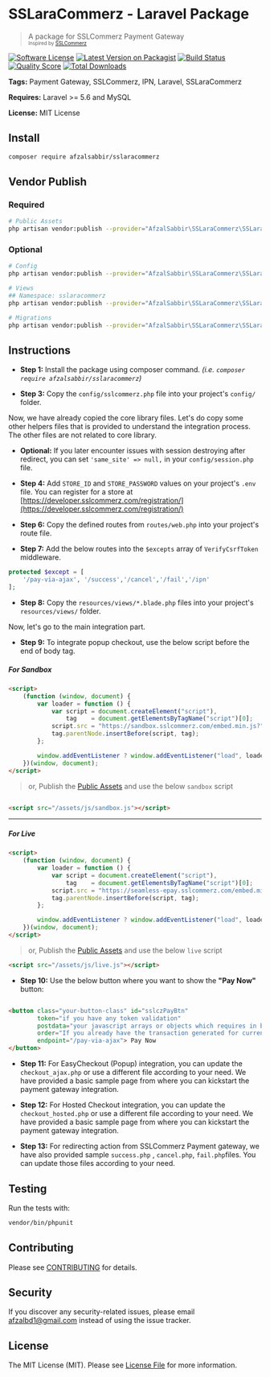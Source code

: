 # SSLaraCommerz - Laravel Package

> A package for SSLCommerz Payment Gateway \
<sub><sup>Inspired by [SSLCommerz](https://github.com/sslcommerz/SSLCommerz-Laravel)</sup></sub>

[![Software License](https://img.shields.io/badge/license-MIT-brightgreen.svg?style=flat-square)](LICENSE.md)
[![Latest Version on Packagist](https://img.shields.io/packagist/v/afzalsabbir/sslaracommerz.svg?style=flat-square)](https://packagist.org/packages/afzalsabbir/sslaracommerz)
[![Build Status](https://img.shields.io/travis/afzalsabbir/sslaracommerz/master.svg?style=flat-square)](https://travis-ci.org/afzalsabbir/sslaracommerz)
[![Quality Score](https://img.shields.io/scrutinizer/g/afzalsabbir/sslaracommerz.svg?style=flat-square)](https://scrutinizer-ci.com/g/afzalsabbir/sslaracommerz)
[![Total Downloads](https://img.shields.io/packagist/dt/afzalsabbir/sslaracommerz.svg?style=flat-square)](https://packagist.org/packages/afzalsabbir/sslaracommerz)

__Tags:__ Payment Gateway, SSLCommerz, IPN, Laravel, SSLaraCommerz

__Requires:__  Laravel >= 5.6 and MySQL

__License:__ MIT License

## Install

```bash
composer require afzalsabbir/sslaracommerz
```

## Vendor Publish

### Required

<span id="public-assets">

```bash
# Public Assets
php artisan vendor:publish --provider="AfzalSabbir\SSLaraCommerz\SSLaraCommerzServiceProvider" --tag="public-assets"
```

</span>

### Optional

<span id="config-views-migrations">

```bash
# Config
php artisan vendor:publish --provider="AfzalSabbir\SSLaraCommerz\SSLaraCommerzServiceProvider" --tag="config"

# Views
## Namespace: sslaracommerz
php artisan vendor:publish --provider="AfzalSabbir\SSLaraCommerz\SSLaraCommerzServiceProvider" --tag="views"

# Migrations
php artisan vendor:publish --provider="AfzalSabbir\SSLaraCommerz\SSLaraCommerzServiceProvider" --tag="migrations"
```

</span>

## Instructions

* __Step 1:__ Install the package using composer command. _(i.e. `composer require afzalsabbir/sslaracommerz`)_

[//]: # (* __Step 2:__ Copy the `Library` folder and put it in the laravel project's `app/` directory. If needed, then run `composer dump -o`.)

* __Step 3:__ Copy the `config/sslcommerz.php` file into your project's `config/` folder.

Now, we have already copied the core library files. Let's do copy some other helpers files that is provided to
understand the integration process. The other files are not related to core library.

* __Optional:__ If you later encounter issues with session destroying after redirect, you can
  set ```'same_site' => null,``` in your `config/session.php` file.

* __Step 4:__ Add `STORE_ID` and `STORE_PASSWORD` values on your project's `.env` file. You can register for a store
  at [https://developer.sslcommerz.com/registration/](https://developer.sslcommerz.com/registration/)

[//]: # (* __Step 5:__ Copy the `SslCommerzPaymentController` into your project's `Controllers` folder.)

* __Step 6:__ Copy the defined routes from `routes/web.php` into your project's route file.

* __Step 7:__ Add the below routes into the `$excepts` array of `VerifyCsrfToken` middleware.

```php
protected $except = [
    '/pay-via-ajax', '/success','/cancel','/fail','/ipn'
];
```

* __Step 8:__ Copy the `resources/views/*.blade.php` files into your project's `resources/views/` folder.

Now, let's go to the main integration part.

* __Step 9:__ To integrate popup checkout, use the below script before the end of body tag.

##### For Sandbox

```html
<script>
    (function (window, document) {
        var loader = function () {
            var script = document.createElement("script"),
                tag    = document.getElementsByTagName("script")[0];
            script.src = "https://sandbox.sslcommerz.com/embed.min.js?" + Math.random().toString(36).substring(7);
            tag.parentNode.insertBefore(script, tag);
        };

        window.addEventListener ? window.addEventListener("load", loader, false) : window.attachEvent("onload", loader);
    })(window, document);
</script>
```

> or, Publish the [Public Assets](#public-assets) and use the below `sandbox` script

```html

<script src="/assets/js/sandbox.js"></script>
```

---

##### For Live

```html
<script>
    (function (window, document) {
        var loader = function () {
            var script = document.createElement("script"),
                tag    = document.getElementsByTagName("script")[0];
            script.src = "https://seamless-epay.sslcommerz.com/embed.min.js?" + Math.random().toString(36).substring(7);
            tag.parentNode.insertBefore(script, tag);
        };

        window.addEventListener ? window.addEventListener("load", loader, false) : window.attachEvent("onload", loader);
    })(window, document);
</script>
```

> or, Publish the [Public Assets](#public-assets) and use the below `live` script

```html
<script src="/assets/js/live.js"></script>
```

* __Step 10:__ Use the below button where you want to show the **"Pay Now"** button:

```html

<button class="your-button-class" id="sslczPayBtn"
        token="if you have any token validation"
        postdata="your javascript arrays or objects which requires in backend"
        order="If you already have the transaction generated for current order"
        endpoint="/pay-via-ajax"> Pay Now
</button>
```

* __Step 11:__ For EasyCheckout (Popup) integration, you can update the `checkout_ajax.php` or use a different file
  according to your need. We have provided a basic sample page from where you can kickstart the payment gateway
  integration.

* __Step 12:__ For Hosted Checkout integration, you can update the `checkout_hosted.php` or use a different file
  according to your need. We have provided a basic sample page from where you can kickstart the payment gateway
  integration.

* __Step 13:__ For redirecting action from SSLCommerz Payment gateway, we have also provided sample `success.php`
  , `cancel.php`, `fail.php`files. You can update those files according to your need.

## Testing

Run the tests with:

```bash
vendor/bin/phpunit
```

## Contributing

Please see [CONTRIBUTING](CONTRIBUTING.md) for details.

## Security

If you discover any security-related issues, please email afzalbd1@gmail.com instead of using the issue tracker.

## License

The MIT License (MIT). Please see [License File](LICENSE.md) for more information.
